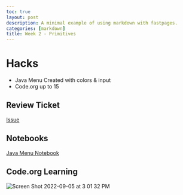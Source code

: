```yaml
---
toc: true
layout: post
description: A minimal example of using markdown with fastpages.
categories: [markdown]
title: Week 2 - Primitives
---
```


# Hacks
- Java Menu Created with colors & input
- Code.org up to 15

## Review Ticket
[Issue](https://github.com/SanjayB06/tri1fastpages/issues/4)

## Notebooks 
[Java Menu Notebook](https://sanjayb06.github.io/tri1fastpages/2022/08/31/Java-Objects-Menu.html)


## Code.org Learning

![Screen Shot 2022-09-05 at 3 01 32 PM](https://user-images.githubusercontent.com/70538669/188515967-d5cd29ad-2cd5-454c-a3f1-c75f2f6c129a.png)

